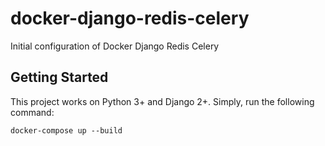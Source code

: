 # docker-django-redis-celery
Initial configuration of Docker Django Redis Celery

## Getting Started
This project works on Python 3+ and Django 2+.
Simply, run the following command:
```
docker-compose up --build
```

